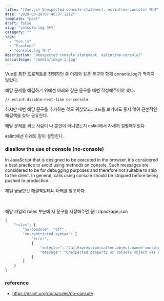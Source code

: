 ```yaml
---
title: "(Vue.js) Unexpected console statement. eslint(no-console) 에러"
date: "2020-03-28T07:46:37.121Z"
template: "post"
draft: false
slug: "console.log 에러"
category: ""
tags:
  - "Vue.js"
  - "Frontend"
  - "console.log 에러"
description: "Unexpected console statement. eslint(no-console)"
socialImage: "/media/image-2.jpg"
---
```


Vue를 통한 프로젝트를 진행하던 중 아래와 같은 문구와 함께 console.log가 먹히지 않았다.

해당 문제를 해결하기 위해선 아래와 같은 문구를 매번 작성해주어야 했다.

`// eslint-disable-next-line no-console`

하지만 매번 해당 문구를 추가하는 것도 귀찮았고..코드를 보기에도 좋지 않아 근본적인 해결책을 찾아 공유한다.

해당 문제를 겪는 사람이 나 뿐만이 아니였는지 eslint에서 자세히 설명해두었다.

eslint에선 아래와 같이 설명한다.

### disallow the use of console (no-console)

In JavaScript that is designed to be executed in the browser, it's considered a best practice to avoid using methods on console. Such messages are considered to be for debugging purposes and therefore not suitable to ship to the client. In general, calls using console should be stripped before being pushed to production.

제일 궁금한건 해결책일테니 아래를 참고하자.<br><br><br>

해당 파일의 rules 부분에 저 문구를 저장해주면 끝!!
//package.json

```js
{
    "rules": {
        "no-console": "off",
        "no-restricted-syntax": [
            "error",
            {
                "selector": "CallExpression[callee.object.name='console'][callee.property.name!=/^(log|warn|error|info|trace)$/]",
                "message": "Unexpected property on console object was called"
            }
        ]
    }
}

```

### reference

- https://eslint.org/docs/rules/no-console

